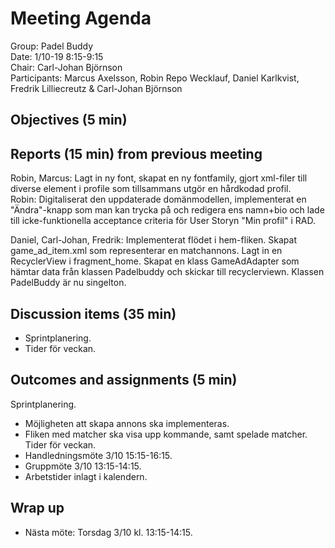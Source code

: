 # Meeting Agenda
Group: Padel Buddy  
Date: 1/10-19 8:15-9:15  
Chair: Carl-Johan Björnson  
Participants: Marcus Axelsson, Robin Repo Wecklauf, Daniel Karlkvist, Fredrik Lilliecreutz & Carl-Johan Björnson

## Objectives (5 min)

## Reports (15 min) from previous meeting

Robin, Marcus: Lagt in ny font, skapat en ny fontfamily, gjort xml-filer till diverse element i profile
               som tillsammans utgör en hårdkodad profil.  
Robin: Digitaliserat den uppdaterade domänmodellen, implementerat en "Ändra"-knapp som man kan trycka på och redigera ens namn+bio och lade till icke-funktionella acceptance criteria för User Storyn "Min profil" i RAD.

Daniel, Carl-Johan, Fredrik: Implementerat flödet i hem-fliken. Skapat game_ad_item.xml som representerar en matchannons. Lagt in en RecyclerView i fragment_home. Skapat en klass GameAdAdapter som hämtar data från klassen Padelbuddy och skickar till recyclerviewn. 
Klassen PadelBuddy är nu singelton. 
 
## Discussion items (35 min)
- Sprintplanering. 
- Tider för veckan.

## Outcomes and assignments (5 min)
Sprintplanering.
- Möjligheten att skapa annons ska implementeras.
- Fliken med matcher ska visa upp kommande, samt spelade matcher.
Tider för veckan.
- Handledningsmöte 3/10 15:15-16:15.
- Gruppmöte 3/10 13:15-14:15.
- Arbetstider inlagt i kalendern. 


## Wrap up

- Nästa möte: Torsdag 3/10 kl. 13:15-14:15.
